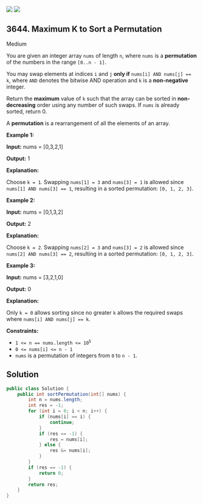 [![](https://img.shields.io/github/stars/javadev/LeetCode-in-Java?label=Stars&style=flat-square)](https://github.com/javadev/LeetCode-in-Java)
[![](https://img.shields.io/github/forks/javadev/LeetCode-in-Java?label=Fork%20me%20on%20GitHub%20&style=flat-square)](https://github.com/javadev/LeetCode-in-Java/fork)

## 3644\. Maximum K to Sort a Permutation

Medium

You are given an integer array `nums` of length `n`, where `nums` is a **permutation** of the numbers in the range `[0..n - 1]`.

You may swap elements at indices `i` and `j` **only if** `nums[i] AND nums[j] == k`, where `AND` denotes the bitwise AND operation and `k` is a **non-negative** integer.

Return the **maximum** value of `k` such that the array can be sorted in **non-decreasing** order using any number of such swaps. If `nums` is already sorted, return 0.

A **permutation** is a rearrangement of all the elements of an array.

**Example 1:**

**Input:** nums = [0,3,2,1]

**Output:** 1

**Explanation:**

Choose `k = 1`. Swapping `nums[1] = 3` and `nums[3] = 1` is allowed since `nums[1] AND nums[3] == 1`, resulting in a sorted permutation: `[0, 1, 2, 3]`.

**Example 2:**

**Input:** nums = [0,1,3,2]

**Output:** 2

**Explanation:**

Choose `k = 2`. Swapping `nums[2] = 3` and `nums[3] = 2` is allowed since `nums[2] AND nums[3] == 2`, resulting in a sorted permutation: `[0, 1, 2, 3]`.

**Example 3:**

**Input:** nums = [3,2,1,0]

**Output:** 0

**Explanation:**

Only `k = 0` allows sorting since no greater `k` allows the required swaps where `nums[i] AND nums[j] == k`.

**Constraints:**

*   <code>1 <= n == nums.length <= 10<sup>5</sup></code>
*   `0 <= nums[i] <= n - 1`
*   `nums` is a permutation of integers from `0` to `n - 1`.

## Solution

```java
public class Solution {
    public int sortPermutation(int[] nums) {
        int n = nums.length;
        int res = -1;
        for (int i = 0; i < n; i++) {
            if (nums[i] == i) {
                continue;
            }
            if (res == -1) {
                res = nums[i];
            } else {
                res &= nums[i];
            }
        }
        if (res == -1) {
            return 0;
        }
        return res;
    }
}
```